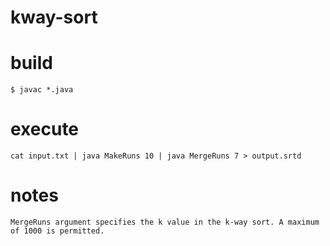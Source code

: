 # kway-sort

# build

	$ javac *.java
	
# execute

	cat input.txt | java MakeRuns 10 | java MergeRuns 7 > output.srtd

# notes

	MergeRuns argument specifies the k value in the k-way sort. A maximum of 1000 is permitted. 
